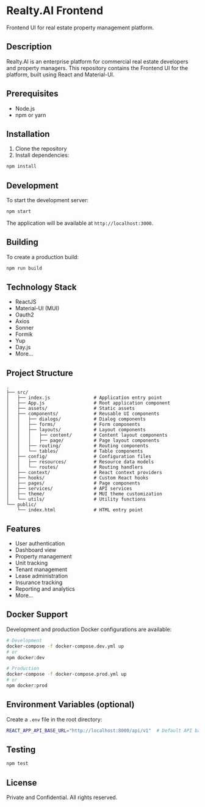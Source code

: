 # Realty.AI Frontend

Frontend UI for real estate property management platform.

## Description

Realty.AI is an enterprise platform for commercial real estate developers and property managers. This repository contains the Frontend UI for the platform, built using React and Material-UI.

## Prerequisites

- Node.js
- npm or yarn

## Installation

1. Clone the repository
2. Install dependencies:

```sh
npm install
```

## Development

To start the development server:

```sh
npm start
```

The application will be available at `http://localhost:3000`.

## Building

To create a production build:
```sh
npm run build
```

## Technology Stack

- ReactJS
- Material-UI (MUI)
- Oauth2
- Axios
- Sonner
- Formik
- Yup
- Day.js
- More...

## Project Structure
```
.
├── src/
│   ├── index.js                # Application entry point
│   ├── App.js                  # Root application component
│   ├── assets/                 # Static assets
│   ├── components/             # Reusable UI components
│   │   ├── dialogs/            # Dialog components
│   │   ├── forms/              # Form components
│   │   ├── layouts/            # Layout components
│   │   │   ├── content/        # Content layout components
│   │   │   ├── page/           # Page layout components
│   │   ├── routing/            # Routing components
│   │   └── tables/             # Table components
│   ├── config/                 # Configuration files
│   │   ├── resources/          # Resource data models
│   │   └── routes/             # Routing handlers
│   ├── context/                # React context providers
│   ├── hooks/                  # Custom React hooks
│   ├── pages/                  # Page components
│   ├── services/               # API services
│   ├── theme/                  # MUI theme customization
│   └── utils/                  # Utility functions
└── public/
    └── index.html              # HTML entry point
```

## Features
- User authentication
- Dashboard view
- Property management
- Unit tracking
- Tenant management
- Lease administration
- Insurance tracking
- Reporting and analytics
- More...

## Docker Support

Development and production Docker configurations are available:

```sh
# Development
docker-compose -f docker-compose.dev.yml up
# or
npm docker:dev

# Production
docker-compose -f docker-compose.prod.yml up
# or
npm docker:prod
```

## Environment Variables (optional)
Create a `.env` file in the root directory:
```sh
REACT_APP_API_BASE_URL="http://localhost:8000/api/v1"  # Default API base URL
```

## Testing
```sh
npm test
```

## License

Private and Confidential. All rights reserved.
